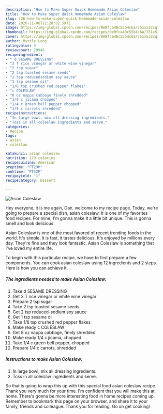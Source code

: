 ```yaml
---
description: "How to Make Super Quick Homemade Asian Coleslaw"
title: "How to Make Super Quick Homemade Asian Coleslaw"
slug: 526-how-to-make-super-quick-homemade-asian-coleslaw
date: 2020-11-08T21:28:02.597Z
image: https://img-global.cpcdn.com/recipes/0e9fca48c55b4c6a/751x532cq70/asian-coleslaw-recipe-main-photo.jpg
thumbnail: https://img-global.cpcdn.com/recipes/0e9fca48c55b4c6a/751x532cq70/asian-coleslaw-recipe-main-photo.jpg
cover: https://img-global.cpcdn.com/recipes/0e9fca48c55b4c6a/751x532cq70/asian-coleslaw-recipe-main-photo.jpg
author: Myrtle Long
ratingvalue: 5
reviewcount: 29946
recipeingredient:
- " d SESAME DRESSING"
- "3 T rice vinegar or white wine vinegar"
- "2 tsp sugar"
- "2 tsp toasted sesame seeds"
- "2 tsp reducedsodium soy sauce"
- "1 tsp sesame oil"
- "1/8 tsp crushed red pepper flakes"
- "c COLESLAW"
- "8 oz nappa cabbage finely shredded"
- "1/4 c jicama chopped"
- "1/4 c green bell pepper chopped"
- "1/4 c carrots shredded"
recipeinstructions:
- "In large bowl, mix all dressing ingredients."
- "Toss in all coleslaw ingredients and serve."
categories:
- Recipe
tags:
- asian
- coleslaw

katakunci: asian coleslaw 
nutrition: 179 calories
recipecuisine: American
preptime: "PT29M"
cooktime: "PT32M"
recipeyield: "1"
recipecategory: Dessert

---
```



![Asian Coleslaw](https://img-global.cpcdn.com/recipes/0e9fca48c55b4c6a/751x532cq70/asian-coleslaw-recipe-main-photo.jpg)

Hey everyone, it is me again, Dan, welcome to my recipe page. Today, we're going to prepare a special dish, asian coleslaw. It is one of my favorites food recipes. For mine, I'm gonna make it a little bit unique. This is gonna smell and look delicious.

Asian Coleslaw is one of the most favored of recent trending foods in the world. It's simple, it is fast, it tastes delicious. It's enjoyed by millions every day. They're fine and they look fantastic. Asian Coleslaw is something that I've loved my entire life.




To begin with this particular recipe, we have to first prepare a few components. You can cook asian coleslaw using 12 ingredients and 2 steps. Here is how you can achieve it.

<!--inarticleads1-->

##### The ingredients needed to make Asian Coleslaw:

1. Take  d SESAME DRESSING
1. Get 3 T rice vinegar or white wine vinegar
1. Prepare 2 tsp sugar
1. Take 2 tsp toasted sesame seeds
1. Get 2 tsp reduced-sodium soy sauce
1. Get 1 tsp sesame oil
1. Take 1/8 tsp crushed red pepper flakes
1. Make ready c COLESLAW
1. Get 8 oz nappa cabbage, finely shredded
1. Make ready 1/4 c jicama, chopped
1. Take 1/4 c green bell pepper, chopped
1. Prepare 1/4 c carrots, shredded




<!--inarticleads2-->

##### Instructions to make Asian Coleslaw:

1. In large bowl, mix all dressing ingredients.
1. Toss in all coleslaw ingredients and serve.




So that is going to wrap this up with this special food asian coleslaw recipe. Thank you very much for your time. I'm confident that you will make this at home. There's gonna be more interesting food in home recipes coming up. Remember to bookmark this page on your browser, and share it to your family, friends and colleague. Thank you for reading. Go on get cooking!
